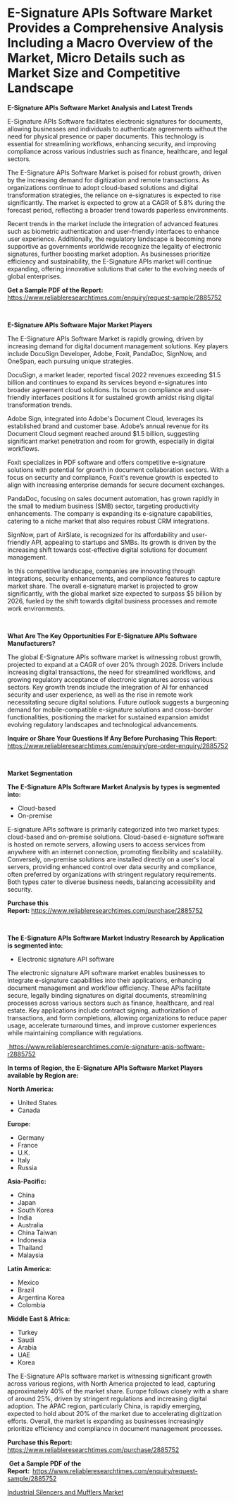 <p><h1>E-Signature APIs Software Market Provides a Comprehensive Analysis Including a Macro Overview of the Market, Micro Details such as Market Size and Competitive Landscape</h1></p><p><strong>E-Signature APIs Software Market Analysis and Latest Trends</strong></p>
<p><p>E-Signature APIs Software facilitates electronic signatures for documents, allowing businesses and individuals to authenticate agreements without the need for physical presence or paper documents. This technology is essential for streamlining workflows, enhancing security, and improving compliance across various industries such as finance, healthcare, and legal sectors.</p><p>The E-Signature APIs Software Market is poised for robust growth, driven by the increasing demand for digitization and remote transactions. As organizations continue to adopt cloud-based solutions and digital transformation strategies, the reliance on e-signatures is expected to rise significantly. The market is expected to grow at a CAGR of 5.8% during the forecast period, reflecting a broader trend towards paperless environments.</p><p>Recent trends in the market include the integration of advanced features such as biometric authentication and user-friendly interfaces to enhance user experience. Additionally, the regulatory landscape is becoming more supportive as governments worldwide recognize the legality of electronic signatures, further boosting market adoption. As businesses prioritize efficiency and sustainability, the E-Signature APIs market will continue expanding, offering innovative solutions that cater to the evolving needs of global enterprises.</p></p>
<p><strong>Get a Sample PDF of the Report:&nbsp;</strong> <a href="https://www.reliableresearchtimes.com/enquiry/request-sample/2885752?utm_campaign=2937&utm_medium=2&utm_source=Github&utm_content=ia&utm_term=13032025&utm_id=e-signature-apis-software">https://www.reliableresearchtimes.com/enquiry/request-sample/2885752</a></p>
<p>&nbsp;</p>
<p><strong>E-Signature APIs Software Major Market Players</strong></p>
<p><p>The E-Signature APIs Software Market is rapidly growing, driven by increasing demand for digital document management solutions. Key players include DocuSign Developer, Adobe, Foxit, PandaDoc, SignNow, and OneSpan, each pursuing unique strategies.</p><p>DocuSign, a market leader, reported fiscal 2022 revenues exceeding $1.5 billion and continues to expand its services beyond e-signatures into broader agreement cloud solutions. Its focus on compliance and user-friendly interfaces positions it for sustained growth amidst rising digital transformation trends.</p><p>Adobe Sign, integrated into Adobe's Document Cloud, leverages its established brand and customer base. Adobe’s annual revenue for its Document Cloud segment reached around $1.5 billion, suggesting significant market penetration and room for growth, especially in digital workflows.</p><p>Foxit specializes in PDF software and offers competitive e-signature solutions with potential for growth in document collaboration sectors. With a focus on security and compliance, Foxit's revenue growth is expected to align with increasing enterprise demands for secure document exchanges.</p><p>PandaDoc, focusing on sales document automation, has grown rapidly in the small to medium business (SMB) sector, targeting productivity enhancements. The company is expanding its e-signature capabilities, catering to a niche market that also requires robust CRM integrations.</p><p>SignNow, part of AirSlate, is recognized for its affordability and user-friendly API, appealing to startups and SMBs. Its growth is driven by the increasing shift towards cost-effective digital solutions for document management.</p><p>In this competitive landscape, companies are innovating through integrations, security enhancements, and compliance features to capture market share. The overall e-signature market is projected to grow significantly, with the global market size expected to surpass $5 billion by 2026, fueled by the shift towards digital business processes and remote work environments.</p></p>
<p>&nbsp;</p>
<p><strong>What Are The Key Opportunities For E-Signature APIs Software Manufacturers?</strong></p>
<p><p>The global E-Signature APIs software market is witnessing robust growth, projected to expand at a CAGR of over 20% through 2028. Drivers include increasing digital transactions, the need for streamlined workflows, and growing regulatory acceptance of electronic signatures across various sectors. Key growth trends include the integration of AI for enhanced security and user experience, as well as the rise in remote work necessitating secure digital solutions. Future outlook suggests a burgeoning demand for mobile-compatible e-signature solutions and cross-border functionalities, positioning the market for sustained expansion amidst evolving regulatory landscapes and technological advancements.</p></p>
<p><strong>Inquire or Share Your Questions If Any Before Purchasing This Report:</strong> <a href="https://www.reliableresearchtimes.com/enquiry/pre-order-enquiry/2885752?utm_campaign=2937&utm_medium=2&utm_source=Github&utm_content=ia&utm_term=13032025&utm_id=e-signature-apis-software">https://www.reliableresearchtimes.com/enquiry/pre-order-enquiry/2885752</a></p>
<p>&nbsp;</p>
<p><strong>Market Segmentation</strong></p>
<p><strong>The E-Signature APIs Software Market Analysis by types is segmented into:</strong></p>
<p><ul><li>Cloud-based</li><li>On-premise</li></ul></p>
<p><p>E-signature APIs software is primarily categorized into two market types: cloud-based and on-premise solutions. Cloud-based e-signature software is hosted on remote servers, allowing users to access services from anywhere with an internet connection, promoting flexibility and scalability. Conversely, on-premise solutions are installed directly on a user's local servers, providing enhanced control over data security and compliance, often preferred by organizations with stringent regulatory requirements. Both types cater to diverse business needs, balancing accessibility and security.</p></p>
<p><strong>Purchase this Report:&nbsp;</strong><a href="https://www.reliableresearchtimes.com/purchase/2885752?utm_campaign=2937&utm_medium=2&utm_source=Github&utm_content=ia&utm_term=13032025&utm_id=e-signature-apis-software">https://www.reliableresearchtimes.com/purchase/2885752</a></p>
<p>&nbsp;</p>
<p><strong>The E-Signature APIs Software Market Industry Research by Application is segmented into:</strong></p>
<p><ul><li>Electronic signature API software</li></ul></p>
<p><p>The electronic signature API software market enables businesses to integrate e-signature capabilities into their applications, enhancing document management and workflow efficiency. These APIs facilitate secure, legally binding signatures on digital documents, streamlining processes across various sectors such as finance, healthcare, and real estate. Key applications include contract signing, authorization of transactions, and form completions, allowing organizations to reduce paper usage, accelerate turnaround times, and improve customer experiences while maintaining compliance with regulations.</p></p>
<p><a href="https://www.reliableresearchtimes.com/e-signature-apis-software-r2885752?utm_campaign=2937&utm_medium=2&utm_source=Github&utm_content=ia&utm_term=13032025&utm_id=e-signature-apis-software">&nbsp;https://www.reliableresearchtimes.com/e-signature-apis-software-r2885752</a></p>
<p><strong>In terms of Region, the E-Signature APIs Software Market Players available by Region are:</strong></p>
<p>
    <p> <strong> North America: </strong>
        <ul>
            <li>United States</li>
            <li>Canada</li>
        </ul>
        </p> 
    <p> <strong> Europe: </strong>
        <ul>
            <li>Germany</li>
            <li>France</li>
            <li>U.K.</li>
            <li>Italy</li>
            <li>Russia</li>
        </ul>
        </p> 
    <p> <strong> Asia-Pacific: </strong>
        <ul>
            <li>China</li>
            <li>Japan</li>
            <li>South Korea</li>
            <li>India</li>
            <li>Australia</li>
            <li>China Taiwan</li>
            <li>Indonesia</li>
            <li>Thailand</li>
            <li>Malaysia</li>
        </ul>
        </p> 
    <p> <strong> Latin America: </strong>
        <ul>
            <li>Mexico</li>
            <li>Brazil</li>
            <li>Argentina Korea</li>
            <li>Colombia</li>
        </ul>
        </p> 
    <p> <strong> Middle East & Africa: </strong>
        <ul>
            <li>Turkey</li>
            <li>Saudi</li>
            <li>Arabia</li>
            <li>UAE</li>
            <li>Korea</li>
        </ul>
    </p>
    </p>
<p><p>The E-Signature APIs software market is witnessing significant growth across various regions, with North America projected to lead, capturing approximately 40% of the market share. Europe follows closely with a share of around 25%, driven by stringent regulations and increasing digital adoption. The APAC region, particularly China, is rapidly emerging, expected to hold about 20% of the market due to accelerating digitization efforts. Overall, the market is expanding as businesses increasingly prioritize efficiency and compliance in document management processes.</p></p>
<p><strong>Purchase this Report: </strong><a href="https://www.reliableresearchtimes.com/purchase/2885752?utm_campaign=2937&utm_medium=2&utm_source=Github&utm_content=ia&utm_term=13032025&utm_id=e-signature-apis-software">https://www.reliableresearchtimes.com/purchase/2885752</a></p>
<p>&nbsp;<strong>Get a Sample PDF of the Report:&nbsp;&nbsp;</strong><a href="https://www.reliableresearchtimes.com/enquiry/request-sample/2885752?utm_campaign=2937&utm_medium=2&utm_source=Github&utm_content=ia&utm_term=13032025&utm_id=e-signature-apis-software">https://www.reliableresearchtimes.com/enquiry/request-sample/2885752</a></p>
<p><strong></strong></p>
<p><p><a href="https://github.com/mriwacraane/Market-Research-Report-List-1/blob/main/industrial-silencers-and-mufflers-market.md?utm_campaign=2937&utm_medium=2&utm_source=Github&utm_content=ia&utm_term=13032025&utm_id=e-signature-apis-software">Industrial Silencers and Mufflers Market</a></p></p>